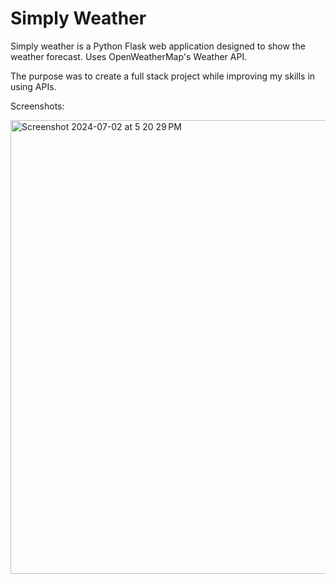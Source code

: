 # Simply Weather
 
Simply weather is a Python Flask web application designed to show the weather forecast.
Uses OpenWeatherMap's Weather API.

The purpose was to create a full stack project while improving my skills in using APIs.

Screenshots:

<img width="726" alt="Screenshot 2024-07-02 at 5 20 29 PM" src="https://github.com/IssacMathai/Simply-Weather/assets/82129993/01ffe499-5582-4927-9b49-10082595186c">
